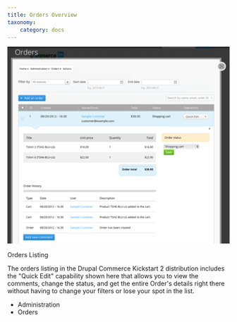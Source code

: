 ```yaml
---
title: Orders Overview
taxonomy:
    category: docs
---
```


<div class="docs-enhanced">
<div class="screenshot screenshot-caption">
    <div class="img">
        <a href="/user/pages/02.commerce1/03.commerce-kickstart-2/04.Orders-Overview/orders-intro.png">
            <img src="/user/pages/02.commerce1/03.commerce-kickstart-2/04.Orders-Overview/orders-intro.png" alt="Orders Listing in Drupal Commerce Kickstart 2">
        </a>
    </div>
    <div class="caption">
        <p class="caption-title">Orders Listing</p>
        <p>The orders listing in the Drupal Commerce Kickstart 2 distribution includes the "Quick Edit" capability shown here that allows you to view the comments, change the status, and get the entire Order's details right there without having to change your filters or lose your spot in the list.</p>
    </div>
    <ul class="screenshot_breadcrumbs">
        <li class="first">Administration</li>
        <li class="last">Orders</li>
    </ul>
</div>

</div>